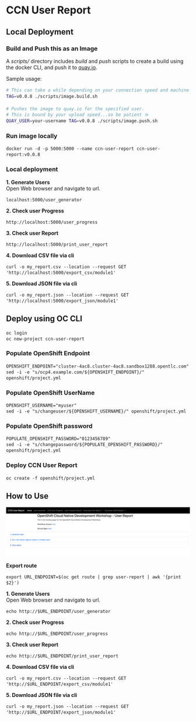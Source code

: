# CCN User Report 

## Local Deployment 

### Build and Push this as an Image

A *scripts/* directory includes *build* and *push* scripts to create a build
using the docker CLI, and push it to [quay.io](https;//quay.io).


Sample usage:

```bash
# This can take a while depending on your connection speed and machine specs
TAG=v0.0.8 ./scripts/image.build.sh 

# Pushes the image to quay.io for the specified user.
# This is bound by your upload speed...so be patient ☕
QUAY_USER=your-username TAG=v0.0.8 ./scripts/image.push.sh
```

### Run image locally 
```
docker run -d -p 5000:5000 --name ccn-user-report ccn-user-report:v0.0.8
```

### Local deployment

**1. Generate Users**  
Open Web browser and navigate to url. 

```
localhost:5000/user_generator
```

**2. Check user Progress**  
```
http://localhost:5000/user_progress
```

**3. Check user Report**  
```
http://localhost:5000/print_user_report
```

**4. Download CSV file via cli**  
```
curl -o my_report.csv --location --request GET 'http://localhost:5000/export_csv/module1'
```

**5. Download JSON file via cli**  
```
curl -o my_report.json --location --request GET 'http://localhost:5000/export_json/module1'
```

## Deploy using OC CLI  
```
oc login
oc new-project ccn-user-report
```

### Populate OpenShift Endpoint  
```
OPENSHIFT_ENDPOINT="cluster-4ac8.cluster-4ac8.sandbox1288.opentlc.com"
sed -i -e "s/ocp4.example.com/${OPENSHIFT_ENDPOINT}/" openshift/project.yml  
```
### Populate OpenShift UserName  
```
OPENSHIFT_USERNAME="myuser"
sed -i -e "s/changeuser/${OPENSHIFT_USERNAME}/" openshift/project.yml  
```
### Populate OpenShift password  
```
POPULATE_OPENSHIFT_PASSWORD="0123456789"
sed -i -e "s/changepassword/${POPULATE_OPENSHIFT_PASSWORD}/" openshift/project.yml  
```

### Deploy CCN User Report  
```
oc create -f openshift/project.yml  
```

## How to Use  
![Landing Page](images/landingpage.png)

**Export route**  
```
export URL_ENDPOINT=$(oc get route | grep user-report | awk '{print $2}')
```

**1. Generate Users**  
Open Web browser and navigate to url. 
```
echo http://$URL_ENDPOINT/user_generator
```

**2. Check user Progress**  
```
echo http://$URL_ENDPOINT/user_progress
```

**3. Check user Report**  
```
echo http://$URL_ENDPOINT/print_user_report
```

**4. Download CSV file via cli** 
```
curl -o my_report.csv --location --request GET 'http://$URL_ENDPOINT/export_csv/module1'
```

**5. Download JSON file via cli** 
```
curl -o my_report.json --location --request GET 'http://$URL_ENDPOINT/export_json/module1'
```
